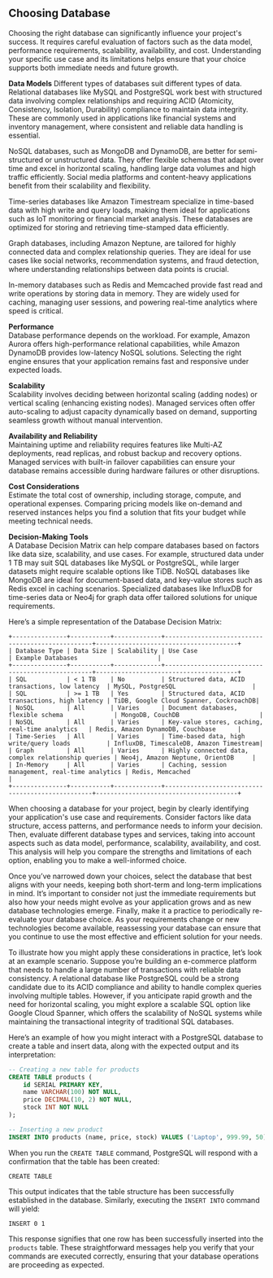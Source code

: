 ## Choosing Database

Choosing the right database can significantly influence your project's success. It requires careful evaluation of factors such as the data model, performance requirements, scalability, availability, and cost. Understanding your specific use case and its limitations helps ensure that your choice supports both immediate needs and future growth.

**Data Models**
Different types of databases suit different types of data. Relational databases like MySQL and PostgreSQL work best with structured data involving complex relationships and requiring ACID (Atomicity, Consistency, Isolation, Durability) compliance to maintain data integrity. These are commonly used in applications like financial systems and inventory management, where consistent and reliable data handling is essential.

NoSQL databases, such as MongoDB and DynamoDB, are better for semi-structured or unstructured data. They offer flexible schemas that adapt over time and excel in horizontal scaling, handling large data volumes and high traffic efficiently. Social media platforms and content-heavy applications benefit from their scalability and flexibility.

Time-series databases like Amazon Timestream specialize in time-based data with high write and query loads, making them ideal for applications such as IoT monitoring or financial market analysis. These databases are optimized for storing and retrieving time-stamped data efficiently.

Graph databases, including Amazon Neptune, are tailored for highly connected data and complex relationship queries. They are ideal for use cases like social networks, recommendation systems, and fraud detection, where understanding relationships between data points is crucial.

In-memory databases such as Redis and Memcached provide fast read and write operations by storing data in memory. They are widely used for caching, managing user sessions, and powering real-time analytics where speed is critical.

**Performance**  
Database performance depends on the workload. For example, Amazon Aurora offers high-performance relational capabilities, while Amazon DynamoDB provides low-latency NoSQL solutions. Selecting the right engine ensures that your application remains fast and responsive under expected loads.

**Scalability**  
Scalability involves deciding between horizontal scaling (adding nodes) or vertical scaling (enhancing existing nodes). Managed services often offer auto-scaling to adjust capacity dynamically based on demand, supporting seamless growth without manual intervention.

**Availability and Reliability**  
Maintaining uptime and reliability requires features like Multi-AZ deployments, read replicas, and robust backup and recovery options. Managed services with built-in failover capabilities can ensure your database remains accessible during hardware failures or other disruptions.

**Cost Considerations**  
Estimate the total cost of ownership, including storage, compute, and operational expenses. Comparing pricing models like on-demand and reserved instances helps you find a solution that fits your budget while meeting technical needs.

**Decision-Making Tools**  
A Database Decision Matrix can help compare databases based on factors like data size, scalability, and use cases. For example, structured data under 1 TB may suit SQL databases like MySQL or PostgreSQL, while larger datasets might require scalable options like TiDB. NoSQL databases like MongoDB are ideal for document-based data, and key-value stores such as Redis excel in caching scenarios. Specialized databases like InfluxDB for time-series data or Neo4j for graph data offer tailored solutions for unique requirements.

Here’s a simple representation of the Database Decision Matrix:

```
+---------------+-----------+-------------+--------------------------------------------------+---------------------------------------+
| Database Type | Data Size | Scalability | Use Case                                         | Example Databases                      |
+---------------+-----------+-------------+--------------------------------------------------+---------------------------------------+
| SQL           | < 1 TB    | No          | Structured data, ACID transactions, low latency  | MySQL, PostgreSQL                     |
| SQL           | >= 1 TB   | Yes         | Structured data, ACID transactions, high latency | TiDB, Google Cloud Spanner, CockroachDB|
| NoSQL         | All       | Varies      | Document databases, flexible schema              | MongoDB, CouchDB                      |
| NoSQL         | All       | Varies      | Key-value stores, caching, real-time analytics   | Redis, Amazon DynamoDB, Couchbase      |
| Time-Series   | All       | Varies      | Time-based data, high write/query loads          | InfluxDB, TimescaleDB, Amazon Timestream|
| Graph         | All       | Varies      | Highly connected data, complex relationship queries | Neo4j, Amazon Neptune, OrientDB     |
| In-Memory     | All       | Varies      | Caching, session management, real-time analytics | Redis, Memcached                      |
+---------------+-----------+-------------+--------------------------------------------------+---------------------------------------+
```

When choosing a database for your project, begin by clearly identifying your application's use case and requirements. Consider factors like data structure, access patterns, and performance needs to inform your decision. Then, evaluate different database types and services, taking into account aspects such as data model, performance, scalability, availability, and cost. This analysis will help you compare the strengths and limitations of each option, enabling you to make a well-informed choice.

Once you’ve narrowed down your choices, select the database that best aligns with your needs, keeping both short-term and long-term implications in mind. It’s important to consider not just the immediate requirements but also how your needs might evolve as your application grows and as new database technologies emerge. Finally, make it a practice to periodically re-evaluate your database choice. As your requirements change or new technologies become available, reassessing your database can ensure that you continue to use the most effective and efficient solution for your needs.

To illustrate how you might apply these considerations in practice, let’s look at an example scenario. Suppose you’re building an e-commerce platform that needs to handle a large number of transactions with reliable data consistency. A relational database like PostgreSQL could be a strong candidate due to its ACID compliance and ability to handle complex queries involving multiple tables. However, if you anticipate rapid growth and the need for horizontal scaling, you might explore a scalable SQL option like Google Cloud Spanner, which offers the scalability of NoSQL systems while maintaining the transactional integrity of traditional SQL databases.

Here’s an example of how you might interact with a PostgreSQL database to create a table and insert data, along with the expected output and its interpretation:

```sql
-- Creating a new table for products
CREATE TABLE products (
    id SERIAL PRIMARY KEY,
    name VARCHAR(100) NOT NULL,
    price DECIMAL(10, 2) NOT NULL,
    stock INT NOT NULL
);

-- Inserting a new product
INSERT INTO products (name, price, stock) VALUES ('Laptop', 999.99, 50);
```

When you run the `CREATE TABLE` command, PostgreSQL will respond with a confirmation that the table has been created:

```
CREATE TABLE
```

This output indicates that the table structure has been successfully established in the database. Similarly, executing the `INSERT INTO` command will yield:

```
INSERT 0 1
```

This response signifies that one row has been successfully inserted into the `products` table. These straightforward messages help you verify that your commands are executed correctly, ensuring that your database operations are proceeding as expected.
